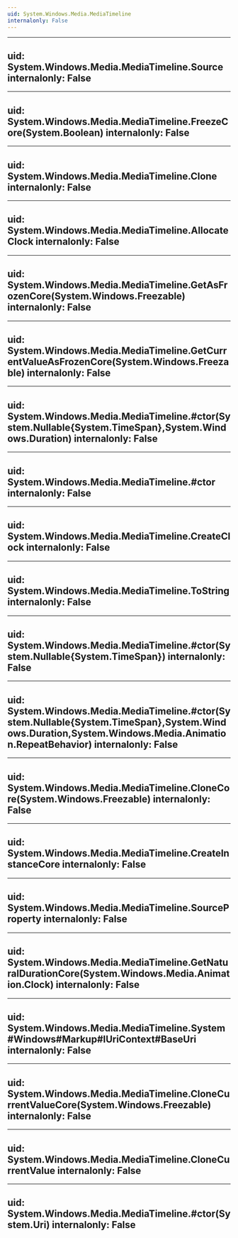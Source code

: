 ```yaml
---
uid: System.Windows.Media.MediaTimeline
internalonly: False
---
```


---
uid: System.Windows.Media.MediaTimeline.Source
internalonly: False
---

---
uid: System.Windows.Media.MediaTimeline.FreezeCore(System.Boolean)
internalonly: False
---

---
uid: System.Windows.Media.MediaTimeline.Clone
internalonly: False
---

---
uid: System.Windows.Media.MediaTimeline.AllocateClock
internalonly: False
---

---
uid: System.Windows.Media.MediaTimeline.GetAsFrozenCore(System.Windows.Freezable)
internalonly: False
---

---
uid: System.Windows.Media.MediaTimeline.GetCurrentValueAsFrozenCore(System.Windows.Freezable)
internalonly: False
---

---
uid: System.Windows.Media.MediaTimeline.#ctor(System.Nullable{System.TimeSpan},System.Windows.Duration)
internalonly: False
---

---
uid: System.Windows.Media.MediaTimeline.#ctor
internalonly: False
---

---
uid: System.Windows.Media.MediaTimeline.CreateClock
internalonly: False
---

---
uid: System.Windows.Media.MediaTimeline.ToString
internalonly: False
---

---
uid: System.Windows.Media.MediaTimeline.#ctor(System.Nullable{System.TimeSpan})
internalonly: False
---

---
uid: System.Windows.Media.MediaTimeline.#ctor(System.Nullable{System.TimeSpan},System.Windows.Duration,System.Windows.Media.Animation.RepeatBehavior)
internalonly: False
---

---
uid: System.Windows.Media.MediaTimeline.CloneCore(System.Windows.Freezable)
internalonly: False
---

---
uid: System.Windows.Media.MediaTimeline.CreateInstanceCore
internalonly: False
---

---
uid: System.Windows.Media.MediaTimeline.SourceProperty
internalonly: False
---

---
uid: System.Windows.Media.MediaTimeline.GetNaturalDurationCore(System.Windows.Media.Animation.Clock)
internalonly: False
---

---
uid: System.Windows.Media.MediaTimeline.System#Windows#Markup#IUriContext#BaseUri
internalonly: False
---

---
uid: System.Windows.Media.MediaTimeline.CloneCurrentValueCore(System.Windows.Freezable)
internalonly: False
---

---
uid: System.Windows.Media.MediaTimeline.CloneCurrentValue
internalonly: False
---

---
uid: System.Windows.Media.MediaTimeline.#ctor(System.Uri)
internalonly: False
---
